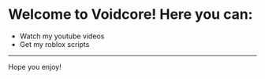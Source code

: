 # Welcome to Voidcore! Here you can:
- Watch my youtube videos
- Get my roblox scripts
---
Hope you enjoy!

